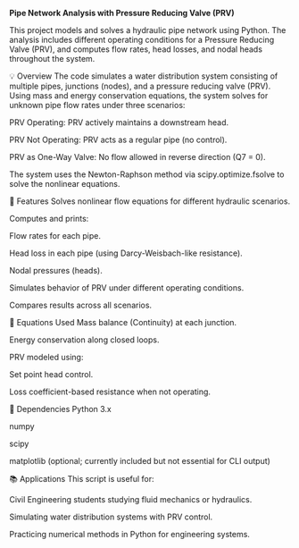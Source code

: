 **Pipe Network Analysis with Pressure Reducing Valve (PRV)**


This project models and solves a hydraulic pipe network using Python. The analysis includes different operating conditions for a Pressure Reducing Valve (PRV), and computes flow rates, head losses, and nodal heads throughout the system.

💡 Overview
The code simulates a water distribution system consisting of multiple pipes, junctions (nodes), and a pressure reducing valve (PRV). Using mass and energy conservation equations, the system solves for unknown pipe flow rates under three scenarios:

PRV Operating: PRV actively maintains a downstream head.

PRV Not Operating: PRV acts as a regular pipe (no control).

PRV as One-Way Valve: No flow allowed in reverse direction (Q7 = 0).

The system uses the Newton-Raphson method via scipy.optimize.fsolve to solve the nonlinear equations.

📐 Features
Solves nonlinear flow equations for different hydraulic scenarios.

Computes and prints:

Flow rates for each pipe.

Head loss in each pipe (using Darcy-Weisbach-like resistance).

Nodal pressures (heads).

Simulates behavior of PRV under different operating conditions.

Compares results across all scenarios.

🧮 Equations Used
Mass balance (Continuity) at each junction.

Energy conservation along closed loops.

PRV modeled using:

Set point head control.

Loss coefficient-based resistance when not operating.

🔧 Dependencies
Python 3.x

numpy

scipy

matplotlib (optional; currently included but not essential for CLI output)



📚 Applications
This script is useful for:

Civil Engineering students studying fluid mechanics or hydraulics.

Simulating water distribution systems with PRV control.

Practicing numerical methods in Python for engineering systems.
